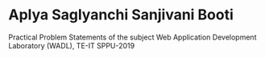 # Aplya Saglyanchi Sanjivani Booti

Practical Problem Statements of the subject Web Application Development Laboratory (WADL), TE-IT SPPU-2019

